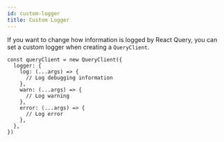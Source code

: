 ```yaml
---
id: custom-logger
title: Custom Logger
---
```


If you want to change how information is logged by React Query, you can set a custom logger when creating a `QueryClient`.

```tsx
const queryClient = new QueryClient({
  logger: {
    log: (...args) => {
      // Log debugging information
    },
    warn: (...args) => {
      // Log warning
    },
    error: (...args) => {
      // Log error
    },
  },
})
```
